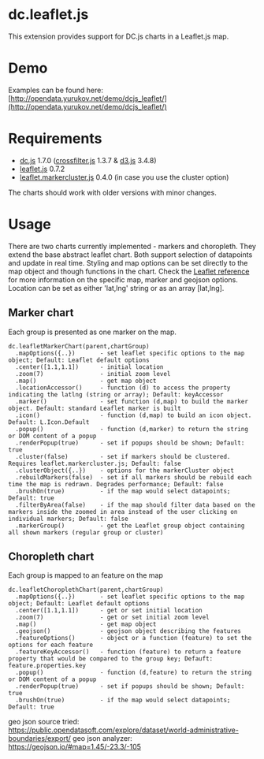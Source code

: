 dc.leaflet.js
=============
This extension provides support for DC.js charts in a Leaflet.js map.

Demo
=============
Examples can be found here:
[http://opendata.yurukov.net/demo/dcjs_leaflet/](http://opendata.yurukov.net/demo/dcjs_leaflet/)

Requirements
=============
*  [dc.js](https://github.com/dc-js/dc.js) 1.7.0 ([crossfilter.js](https://github.com/square/crossfilter) 1.3.7 & [d3.js](https://github.com/mbostock/d3) 3.4.8)
*  [leaflet.js](https://github.com/Leaflet/Leaflet) 0.7.2
*  [leaflet.markercluster.js](https://github.com/Leaflet/Leaflet.markercluster) 0.4.0 (in case you use the cluster option)

The charts should work with older versions with minor changes.

Usage
=============
There are two charts currently implemented - markers and choropleth. They extend the base abstract leaflet chart. Both support selection of datapoints and update in real time. Styling and map options can be set directly to the map object and though functions in the chart. Check the [Leaflet reference](http://leafletjs.com/reference.html#map-options) for more information on the specific map, marker and geojson options. 
Location can be set as either 'lat,lng' string or as an array [lat,lng].

Marker chart
--------------------
Each group is presented as one marker on the map. 
```
dc.leafletMarkerChart(parent,chartGroup)
  .mapOptions({..})       - set leaflet specific options to the map object; Default: Leaflet default options
  .center([1.1,1.1])      - initial location
  .zoom(7)                - initial zoom level
  .map()                  - get map object
  .locationAccessor()     - function (d) to access the property indicating the latlng (string or array); Default: keyAccessor
  .marker()               - set function (d,map) to build the marker object. Default: standard Leaflet marker is built
  .icon()                 - function (d,map) to build an icon object. Default: L.Icon.Default
  .popup()                - function (d,marker) to return the string or DOM content of a popup
  .renderPopup(true)      - set if popups should be shown; Default: true
  .cluster(false)         - set if markers should be clustered. Requires leaflet.markercluster.js; Default: false
  .clusterObject({..})    - options for the markerCluster object
  .rebuildMarkers(false)  - set if all markers should be rebuild each time the map is redrawn. Degrades performance; Default: false
  .brushOn(true)          - if the map would select datapoints; Default: true
  .filterByArea(false)    - if the map should filter data based on the markers inside the zoomed in area instead of the user clicking on individual markers; Default: false
  .markerGroup()          - get the Leaflet group object containing all shown markers (regular group or cluster)
```

Choropleth chart
--------------------
Each group is mapped to an feature on the map
```
dc.leafletChoroplethChart(parent,chartGroup)
  .mapOptions({..})       - set leaflet specific options to the map object; Default: Leaflet default options
  .center([1.1,1.1])      - get or set initial location
  .zoom(7)                - get or set initial zoom level
  .map()                  - get map object
  .geojson()              - geojson object describing the features
  .featureOptions()       - object or a function (feature) to set the options for each feature
  .featureKeyAccessor()   - function (feature) to return a feature property that would be compared to the group key; Defauft: feature.properties.key
  .popup()                - function (d,feature) to return the string or DOM content of a popup
  .renderPopup(true)      - set if popups should be shown; Default: true
  .brushOn(true)          - if the map would select datapoints; Default: true
```


geo json source tried:
https://public.opendatasoft.com/explore/dataset/world-administrative-boundaries/export/
geo json analyzer:
https://geojson.io/#map=1.45/-23.3/-105